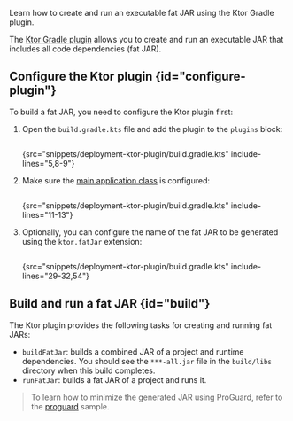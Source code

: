 [//]: # (title: Creating fat JARs using the Ktor Gradle plugin)

<tldr>
<var name="example_name" value="deployment-ktor-plugin"/>
<include from="lib.topic" element-id="download_example"/>
</tldr>

<link-summary>Learn how to create and run an executable fat JAR using the Ktor Gradle plugin.</link-summary>

The [Ktor Gradle plugin](https://github.com/ktorio/ktor-build-plugins) allows you to create and run an executable JAR that includes all code dependencies (fat JAR).

## Configure the Ktor plugin {id="configure-plugin"}
To build a fat JAR, you need to configure the Ktor plugin first:
1. Open the `build.gradle.kts` file and add the plugin to the `plugins` block:
   ```kotlin
   ```
   {src="snippets/deployment-ktor-plugin/build.gradle.kts" include-lines="5,8-9"}

2. Make sure the [main application class](server-dependencies.topic#create-entry-point) is configured:
   ```kotlin
   ```
   {src="snippets/deployment-ktor-plugin/build.gradle.kts" include-lines="11-13"}

3. Optionally, you can  configure the name of the fat JAR to be generated using the `ktor.fatJar` extension:
   ```kotlin
   ```
   {src="snippets/deployment-ktor-plugin/build.gradle.kts" include-lines="29-32,54"}


## Build and run a fat JAR {id="build"}

The Ktor plugin provides the following tasks for creating and running fat JARs:
- `buildFatJar`: builds a combined JAR of a project and runtime dependencies. You should see the `***-all.jar` file in the `build/libs` directory when this build completes.
- `runFatJar`: builds a fat JAR of a project and runs it.

> To learn how to minimize the generated JAR using ProGuard, refer to the [proguard](https://github.com/ktorio/ktor-documentation/tree/%ktor_version%/codeSnippets/snippets/proguard) sample.
